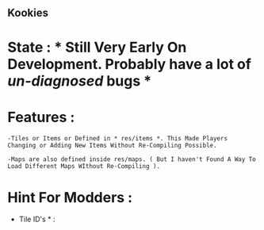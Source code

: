 ## Kookies 

# State : * Still Very Early On Development. Probably have a lot of _un-diagnosed_ bugs *

# Features : 
    
    -Tiles or Items or Defined in * res/items *. This Made Players Changing or Adding New Items Without Re-Compiling Possible.

    -Maps are also defined inside res/maps. ( But I haven't Found A Way To Load Different Maps WIthout Re-Compiling ).

# Hint For Modders : 

* Tile ID's * : 

